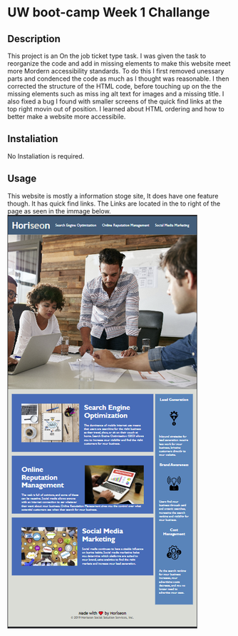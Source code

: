 # UW boot-camp Week 1 Challange

## Description
This project is an On the job ticket type task. I was given the task to reorganize the code and add in missing elements to make this website meet more Mordern accessibility standards. To do this I first removed unessary parts and condenced the code as much as I thought was reasonable. I then corrected the structure of the HTML code, before touching up on the the missing elements such as miss ing alt text for images and a missing title. I also fixed a bug I found with smaller screens of the quick find links at the top right movin out of position. I learned about HTML ordering and how to better make a website more accessibile.

## Instaliation
No Instaliation is required. 

## Usage
This website is mostly a information stoge site, It does have one feature though. It has quick find links. The Links are located in the to right of the page as seen in the immage below.
![Image of website home page as refrance.](./assets/images/week!%20final%20product%20immage%2001.PNG)

